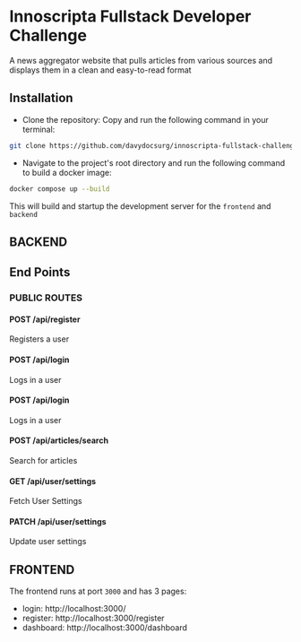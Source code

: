 # Innoscripta Fullstack Developer Challenge

A news aggregator website that pulls articles from various sources and displays them in a clean and easy-to-read format

## Installation

-   Clone the repository:
    Copy and run the following command in your terminal:

```bash
git clone https://github.com/davydocsurg/innoscripta-fullstack-challenge.git
```

-   Navigate to the project's root directory and run the following command to build a docker image:

```bash
docker compose up --build
```

This will build and startup the development server for the `frontend` and `backend`

## BACKEND

## End Points

### PUBLIC ROUTES

#### POST /api/register

Registers a user

#### POST /api/login

Logs in a user

#### POST /api/login

Logs in a user

#### POST /api/articles/search

Search for articles

#### GET /api/user/settings

Fetch User Settings

#### PATCH /api/user/settings

Update user settings

## FRONTEND

The frontend runs at port `3000` and has 3 pages:

-   login: http://localhost:3000/
-   register: http://localhost:3000/register
-   dashboard: http://localhost:3000/dashboard
